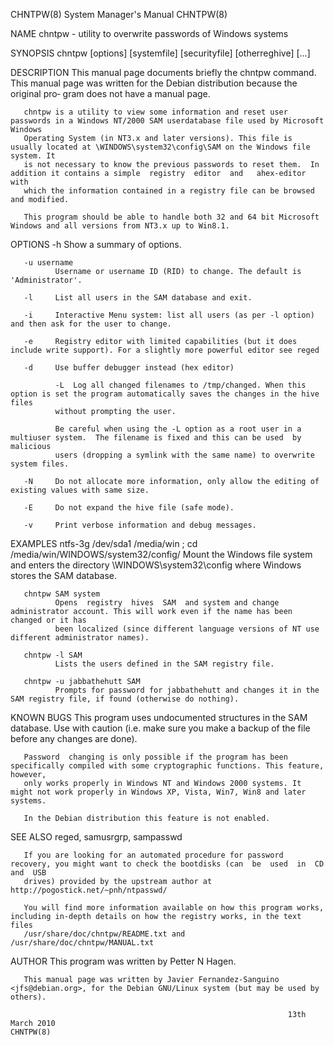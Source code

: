 CHNTPW(8)                                                     System Manager's Manual                                                    CHNTPW(8)

NAME
       chntpw - utility to overwrite passwords of Windows systems

SYNOPSIS
       chntpw [options] <samfile> [systemfile] [securityfile] [otherreghive] [...]

DESCRIPTION
       This  manual page documents briefly the chntpw command.  This manual page was written for the Debian distribution because the original pro‐
       gram does not have a manual page.

       chntpw is a utility to view some information and reset user passwords in a Windows NT/2000 SAM userdatabase file used by Microsoft  Windows
       Operating System (in NT3.x and later versions). This file is usually located at \WINDOWS\system32\config\SAM on the Windows file system. It
       is not necessary to know the previous passwords to reset them.  In addition it contains a simple  registry  editor  and   ahex-editor  with
       which the information contained in a registry file can be browsed and modified.

       This program should be able to handle both 32 and 64 bit Microsoft Windows and all versions from NT3.x up to Win8.1.

OPTIONS
       -h     Show a summary of options.

       -u username
              Username or username ID (RID) to change. The default is 'Administrator'.

       -l     List all users in the SAM database and exit.

       -i     Interactive Menu system: list all users (as per -l option) and then ask for the user to change.

       -e     Registry editor with limited capabilities (but it does include write support). For a slightly more powerful editor see reged

       -d     Use buffer debugger instead (hex editor)

              -L  Log all changed filenames to /tmp/changed. When this option is set the program automatically saves the changes in the hive files
              without prompting the user.

              Be careful when using the -L option as a root user in a multiuser system.  The filename is fixed and this can be used  by  malicious
              users (dropping a symlink with the same name) to overwrite system files.

       -N     Do not allocate more information, only allow the editing of existing values with same size.

       -E     Do not expand the hive file (safe mode).

       -v     Print verbose information and debug messages.

EXAMPLES
       ntfs-3g /dev/sda1 /media/win ; cd /media/win/WINDOWS/system32/config/
              Mount the Windows file system and enters the directory \WINDOWS\system32\config where Windows stores the SAM database.

       chntpw SAM system
              Opens  registry  hives  SAM  and system and change administrator account. This will work even if the name has been changed or it has
              been localized (since different language versions of NT use different administrator names).

       chntpw -l SAM
              Lists the users defined in the SAM registry file.

       chntpw -u jabbathehutt SAM
              Prompts for password for jabbathehutt and changes it in the SAM registry file, if found (otherwise do nothing).

KNOWN BUGS
       This program uses undocumented structures in the SAM database. Use with caution (i.e. make sure you make a backup of the  file  before  any
       changes are done).

       Password  changing is only possible if the program has been specifically compiled with some cryptographic functions. This feature, however,
       only works properly in Windows NT and Windows 2000 systems. It might not work properly in Windows XP, Vista, Win7, Win8 and later systems.

       In the Debian distribution this feature is not enabled.

SEE ALSO
       reged, samusrgrp, sampasswd

       If you are looking for an automated procedure for password recovery, you might want to check the bootdisks (can  be  used  in  CD  and  USB
       drives) provided by the upstream author at http://pogostick.net/~pnh/ntpasswd/

       You will find more information available on how this program works, including in-depth details on how the registry works, in the text files
       /usr/share/doc/chntpw/README.txt and /usr/share/doc/chntpw/MANUAL.txt

AUTHOR
       This program was written by Petter N Hagen.

       This manual page was written by Javier Fernandez-Sanguino <jfs@debian.org>, for the Debian GNU/Linux system (but may be used by others).

                                                                  13th March 2010                                                        CHNTPW(8)
